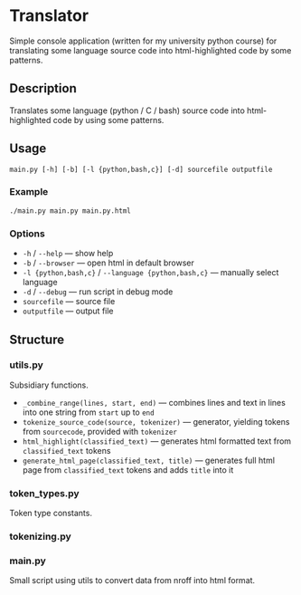 # Translator
Simple console application (written for my university python course) for translating some language source code into html-highlighted code by some patterns.

## Description
Translates some language (python / C / bash) source code into html-highlighted code by using some patterns.

## Usage
`main.py [-h] [-b] [-l {python,bash,c}] [-d] sourcefile outputfile`

### Example
`./main.py main.py main.py.html`

### Options
* `-h` / `--help` — show help
* `-b` / `--browser` — open html in default browser
* `-l {python,bash,c}` / `--language {python,bash,c}` — manually select language
* `-d` / `--debug` — run script in debug mode
* `sourcefile` — source file
* `outputfile` — output file

## Structure
### utils.py
Subsidiary functions.
* `_combine_range(lines, start, end)` — combines lines and text in lines into one string from `start` up to `end`
* `tokenize_source_code(source, tokenizer)` — generator, yielding tokens from `sourcecode`, provided with `tokenizer`
* `html_highlight(classified_text)` — generates html formatted text from `classified_text` tokens
* `generate_html_page(classified_text, title)` — generates full html page from `classified_text` tokens and adds `title` into it
### token_types.py
Token type constants.
### tokenizing.py
### main.py
Small script using utils to convert data from nroff into html format.
